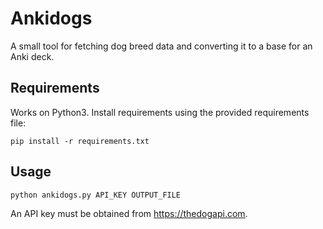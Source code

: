 # Ankidogs

A small tool for fetching dog breed data and converting it to a base for an
Anki deck.

## Requirements

Works on Python3. Install requirements using the provided requirements file:

```
pip install -r requirements.txt
```

## Usage

```
python ankidogs.py API_KEY OUTPUT_FILE
```

An API key must be obtained from https://thedogapi.com.
